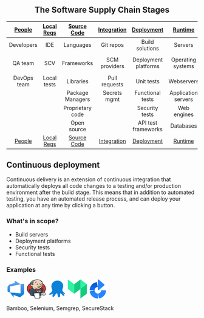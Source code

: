 <center>

## The Software Supply Chain Stages

| [People](PEOPLE.md) | [Local Reqs](LOCAL.md) | [Source Code](CODE.md) | [Integration](INTEGRATION.md) | [Deployment](DEPLOYMENT.md) | [Runtime](RUNTIME.md) | [Hardware](HARDWARE.md) | [DNS](DNS.md) | [Services](SERVICES.md) | [Cloud](CLOUD.md)
| :---------: | :----------: | :--------------: | :-----------: | :------------------: | :-----------------: | :---------: | :------: | :----------------: | :---------:
| Developers  | IDE          | Languages        | Git repos     | Build solutions      | Servers             | Embedded PC | URL      | SaaS solutions     | CDN             |
| QA team     | SCV          | Frameworks       | SCM providers | Deployment platforms | Operating systems   | PCB         | hostname | Third party APIs   | Cloud services  |
| DevOps team | Local tests  | Libraries        | Pull requests | Unit tests           | Webservers          | USB dongle  |          | Payment gateways   |                 |
|             |              | Package Managers | Secrets mgmt  | Functional tests     | Application servers | GPU/CPU     |          | Identity Providers |                 |
|             |              | Proprietary code |               | Security tests       | Web engines         |             |          | Analytics          |                 |
|             |              | Open source      |               | API test frameworks  | Databases           |             |          |                    |                 |
| [People](PEOPLE.md) | [Local Reqs](LOCAL.md) | [Source Code](CODE.md) | [Integration](INTEGRATION.md) | [Deployment](DEPLOYMENT.md) | [Runtime](RUNTIME.md) | [Hardware](HARDWARE.md) | [DNS](DNS.md) | [Services](SERVICES.md) | [Cloud](CLOUD.md)

</center>

## Continuous deployment

Continuous delivery is an extension of continuous integration that automatically deploys all code changes to a testing and/or production environment after the build stage. This means that in addition to automated testing, you have an automated release process, and can deploy your application at any time by clicking a button.

### What's in scope?

* Build servers
* Deployment platforms
* Security tests
* Functional tests

### Examples

<img src="images/azure-devops.svg" width="50" height="50" title="Azure DevOps">  <img src="images/jenkins.svg" width="50" height="50" title="Jenkins">  <img src="images/octopus-deploy.svg" width="50" height="50" title="Octopus Deploy"> <img src="images/buildkite.png" width="50" height="50" title="Buildkite">  <img src="images/bamboo.png" width="50" height="50" title="Atlassian Bamboo">

Bamboo, Selenium, Semgrep, SecureStack

